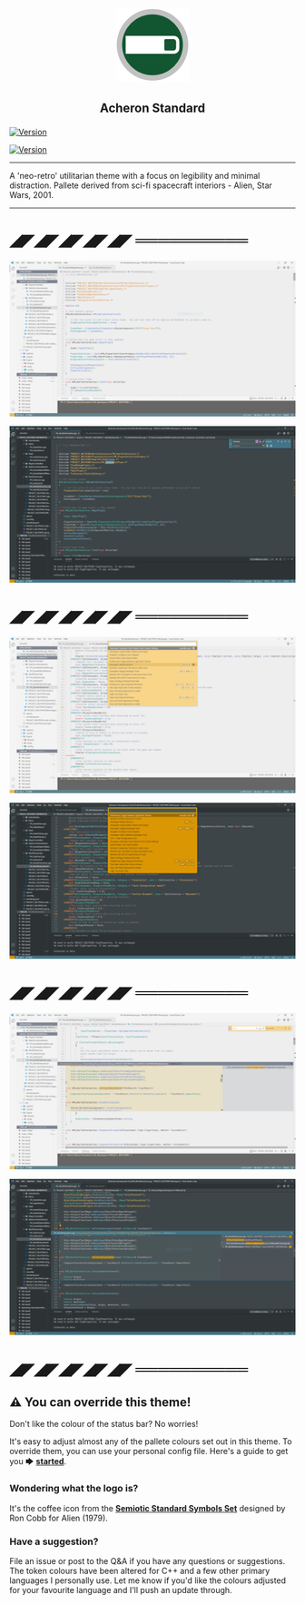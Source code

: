 
## <p align="center"> ![](images/CoffeeSemiotic_128.png)
</p>

## <p align="center"> **Acheron Standard**
</p>

[![Version](https://img.shields.io/visual-studio-marketplace/v/MOXIEPOLITAN.acheron?label=Version)](https://marketplace.visualstudio.com/items/MOXIEPOLITAN.acheron/changelog)

[![Version](https://img.shields.io/visual-studio-marketplace/last-updated/MOXIEPOLITAN.acheron?label=Last%20Updated)](https://marketplace.visualstudio.com/items/MOXIEPOLITAN.acheron/changelog)

-----

A 'neo-retro' utilitarian theme with a focus on legibility and minimal distraction. Pallete derived from sci-fi spacecraft interiors - Alien, Star Wars, 2001.

-----

# ◢◤◢◤◢◤◢◤◢◤ ══════════


![](images/AcheronScreenshot_1_light.PNG)


![](images/AcheronScreenshot_1_dark.PNG)

# ◢◤◢◤◢◤◢◤◢◤ ══════════

![](images/AcheronScreenshot_2_light.PNG)


![](images/AcheronScreenshot_2_dark.PNG)

# ◢◤◢◤◢◤◢◤◢◤ ══════════

![](images/AcheronScreenshot_3_light.PNG)


![](images/AcheronScreenshot_3_dark.PNG)

# ◢◤◢◤◢◤◢◤◢◤ ══════════

## ⚠ **You can override this theme!**

Don't like the colour of the status bar? No worries!

It's easy to adjust almost any of the pallete colours set out in this theme. To override them, you can use your personal config file. Here's a guide to get you  🡆 **[started](https://code.visualstudio.com/api/extension-guides/color-theme)**.

### **Wondering what the logo is?**

It's the coffee icon from the [**Semiotic Standard Symbols Set**](https://alienanthology.fandom.com/wiki/Semiotic_Standard) designed by Ron Cobb for Alien (1979).

### **Have a suggestion?**

File an issue or post to the Q&A if you have any questions or suggestions. The token colours have been altered for C++ and a few other primary languages I personally use. Let me know if you'd like the colours adjusted for your favourite language and I'll push an update through.

